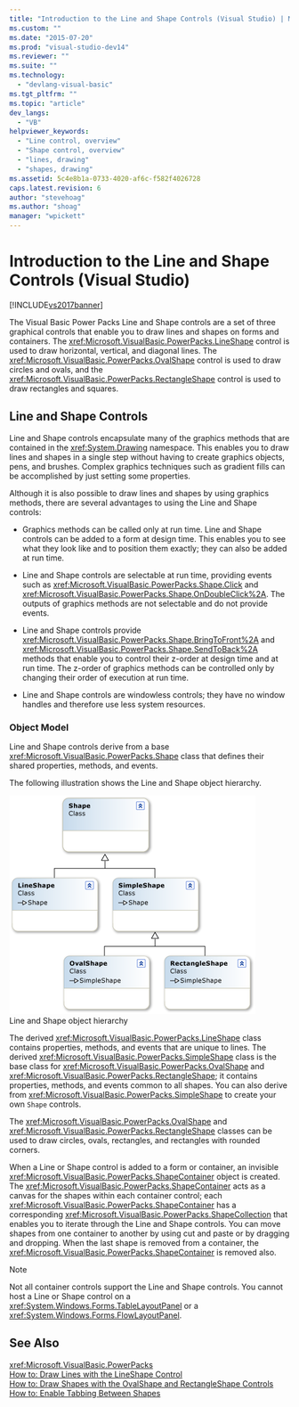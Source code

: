 ```yaml
---
title: "Introduction to the Line and Shape Controls (Visual Studio) | Microsoft Docs"
ms.custom: ""
ms.date: "2015-07-20"
ms.prod: "visual-studio-dev14"
ms.reviewer: ""
ms.suite: ""
ms.technology: 
  - "devlang-visual-basic"
ms.tgt_pltfrm: ""
ms.topic: "article"
dev_langs: 
  - "VB"
helpviewer_keywords: 
  - "Line control, overview"
  - "Shape control, overview"
  - "lines, drawing"
  - "shapes, drawing"
ms.assetid: 5c4e8b1a-0733-4020-af6c-f582f4026728
caps.latest.revision: 6
author: "stevehoag"
ms.author: "shoag"
manager: "wpickett"
---
```

# Introduction to the Line and Shape Controls (Visual Studio)
[!INCLUDE[vs2017banner](../../../includes/vs2017banner.md)]

The Visual Basic Power Packs Line and Shape controls are a set of three graphical controls that enable you to draw lines and shapes on forms and containers. The <xref:Microsoft.VisualBasic.PowerPacks.LineShape> control is used to draw horizontal, vertical, and diagonal lines. The <xref:Microsoft.VisualBasic.PowerPacks.OvalShape> control is used to draw circles and ovals, and the <xref:Microsoft.VisualBasic.PowerPacks.RectangleShape> control is used to draw rectangles and squares.  
  
## Line and Shape Controls  
 Line and Shape controls encapsulate many of the graphics methods that are contained in the <xref:System.Drawing> namespace. This enables you to draw lines and shapes in a single step without having to create graphics objects, pens, and brushes. Complex graphics techniques such as gradient fills can be accomplished by just setting some properties.  
  
 Although it is also possible to draw lines and shapes by using graphics methods, there are several advantages to using the Line and Shape controls:  
  
-   Graphics methods can be called only at run time. Line and Shape controls can be added to a form at design time. This enables you to see what they look like and to position them exactly; they can also be added at run time.  
  
-   Line and Shape controls are selectable at run time, providing events such as <xref:Microsoft.VisualBasic.PowerPacks.Shape.Click> and <xref:Microsoft.VisualBasic.PowerPacks.Shape.OnDoubleClick%2A>. The outputs of graphics methods are not selectable and do not provide events.  
  
-   Line and Shape controls provide <xref:Microsoft.VisualBasic.PowerPacks.Shape.BringToFront%2A> and <xref:Microsoft.VisualBasic.PowerPacks.Shape.SendToBack%2A> methods that enable you to control their z-order at design time and at run time. The z-order of graphics methods can be controlled only by changing their order of execution at run time.  
  
-   Line and Shape controls are windowless controls; they have no window handles and therefore use less system resources.  
  
### Object Model  
 Line and Shape controls derive from a base <xref:Microsoft.VisualBasic.PowerPacks.Shape> class that defines their shared properties, methods, and events.  
  
 The following illustration shows the Line and Shape object hierarchy.  
  
 ![A diagram of the Line and Shape object hierarchy](../../../visual-basic/developing-apps/windows-forms/media/lineshapeobject.png "LineShapeObject")  
Line and Shape object hierarchy  
  
 The derived <xref:Microsoft.VisualBasic.PowerPacks.LineShape> class contains properties, methods, and events that are unique to lines. The derived <xref:Microsoft.VisualBasic.PowerPacks.SimpleShape> class is the base class for <xref:Microsoft.VisualBasic.PowerPacks.OvalShape> and <xref:Microsoft.VisualBasic.PowerPacks.RectangleShape>; it contains properties, methods, and events common to all shapes. You can also derive from <xref:Microsoft.VisualBasic.PowerPacks.SimpleShape> to create your own `Shape` controls.  
  
 The <xref:Microsoft.VisualBasic.PowerPacks.OvalShape> and <xref:Microsoft.VisualBasic.PowerPacks.RectangleShape> classes can be used to draw circles, ovals, rectangles, and rectangles with rounded corners.  
  
 When a Line or Shape control is added to a form or container, an invisible <xref:Microsoft.VisualBasic.PowerPacks.ShapeContainer> object is created. The <xref:Microsoft.VisualBasic.PowerPacks.ShapeContainer> acts as a canvas for the shapes within each container control; each <xref:Microsoft.VisualBasic.PowerPacks.ShapeContainer> has a corresponding <xref:Microsoft.VisualBasic.PowerPacks.ShapeCollection> that enables you to iterate through the Line and Shape controls. You can move shapes from one container to another by using cut and paste or by dragging and dropping. When the last shape is removed from a container, the <xref:Microsoft.VisualBasic.PowerPacks.ShapeContainer> is removed also.  
  
> [!NOTE]
>  Not all container controls support the Line and Shape controls. You cannot host a Line or Shape control on a <xref:System.Windows.Forms.TableLayoutPanel> or a <xref:System.Windows.Forms.FlowLayoutPanel>.  
  
## See Also  
 <xref:Microsoft.VisualBasic.PowerPacks>   
 [How to: Draw Lines with the LineShape Control](../../../visual-basic/developing-apps/windows-forms/how-to-draw-lines-with-the-lineshape-control-visual-studio.md)   
 [How to: Draw Shapes with the OvalShape and RectangleShape Controls](../../../visual-basic/developing-apps/windows-forms/how-to-draw-shapes-with-the-ovalshape-and-rectangleshape-controls.md)   
 [How to: Enable Tabbing Between Shapes](../../../visual-basic/developing-apps/windows-forms/how-to-enable-tabbing-between-shapes-visual-studio.md)